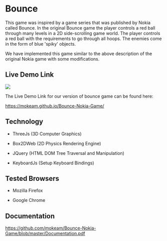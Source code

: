 # Bounce
This game was inspired by a game series that was published by Nokia called Bounce. 
In the original Bounce game the player controls a red ball through many levels in a 2D side-scrolling game world. The player controls a red ball with the requirements to go through all hoops. The enemies come in the form of blue 'spiky' objects. 

We have implemented this game similar to the above description of the original Nokia game with some modifications.

## Live Demo Link
![](bounce.gif)

The Live Demo Link for our version of bounce game can be found here:

https://mokeam.github.io/Bounce-Nokia-Game/

## Technology
* ThreeJs (3D Computer Graphics)
 
* Box2DWeb (2D Physics Rendering Engine)

* JQuery (HTML DOM Tree Traversal and Manipulation)

* KeyboardJs (Setup Keyboard Bindings)

## Tested Browsers
* Mozilla Firefox

* Google Chrome

## Documentation
https://github.com/mokeam/Bounce-Nokia-Game/blob/master/Documentation.pdf
